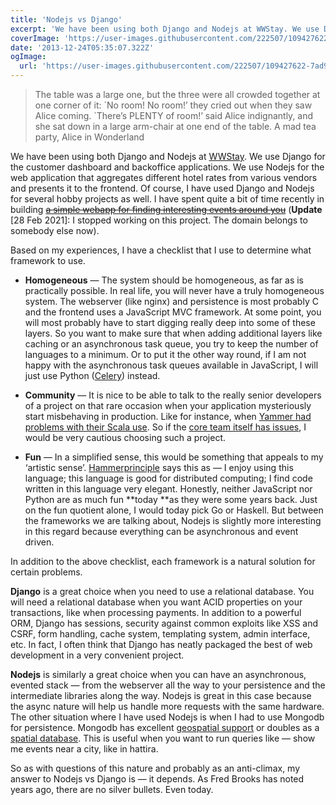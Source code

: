 ```yaml
---
title: 'Nodejs vs Django'
excerpt: 'We have been using both Django and Nodejs at WWStay. We use Django for the customer dashboard and Nodejs for the web application that aggregates different hotel rates from various vendors. Based on my experiences, I have a checklist that I use to determine what framework to use.'
coverImage: 'https://user-images.githubusercontent.com/222507/109427622-7ad93080-79f3-11eb-8411-519e3a696f6f.png'
date: '2013-12-24T05:35:07.322Z'
ogImage:
  url: 'https://user-images.githubusercontent.com/222507/109427622-7ad93080-79f3-11eb-8411-519e3a696f6f.png'
---
```


<blockquote class="flex flex-wrap flex-col bg-white text-gray-700 border-l-8 italic border-gray-400 px-4 py-3">
The table was a large one, but the three were all crowded together at one corner of it: `No room! No room!’ they cried out when they saw Alice coming. `There’s PLENTY of room!’ said Alice indignantly, and she sat down in a large arm-chair at one end of the table.
<span class="flex justify-end text-sm text-indigo-400 font-semibold pt-2">A mad tea party, Alice in Wonderland</span>
</blockquote>

We have been using both Django and Nodejs at [WWStay](https://wwstay.com/). We use Django for the customer dashboard and backoffice applications. We use Nodejs for the web application that aggregates different hotel rates from various vendors and presents it to the frontend. Of course, I have used Django and Nodejs for several hobby projects as well. I have spent quite a bit of time recently in building <strike>[a simple webapp for finding interesting events around you](http://www.hattira.com)</strike> (**Update** [28 Feb 2021]: I stopped working on this project. The domain belongs to somebody else now).

Based on my experiences, I have a checklist that I use to determine what framework to use.

- **Homogeneous** — The system should be homogeneous, as far as is practically possible. In real life, you will never have a truly homogeneous system. The webserver (like nginx) and persistence is most probably C and the frontend uses a JavaScript MVC framework. At some point, you will most probably have to start digging really deep into some of these layers. So you want to make sure that when adding additional layers like caching or an asynchronous task queue, you try to keep the number of languages to a minimum. Or to put it the other way round, if I am not happy with the asynchronous task queues available in JavaScript, I will just use Python ([Celery](http://www.celeryproject.org/)) instead.

- **Community** — It is nice to be able to talk to the really senior developers of a project on that rare occasion when your application mysteriously start misbehaving in production. Like for instance, when [Yammer had problems with their Scala use](http://eng.yammer.com/scala-at-yammer). So if the [core team itself has issues](http://blog.nodejs.org/2013/12/03/bnoordhuis-departure/), I would be very cautious choosing such a project.

- **Fun** — In a simplified sense, this would be something that appeals to my ‘artistic sense’. [Hammerprinciple](http://hammerprinciple.com/therighttool) says this as — I enjoy using this language; this language is good for distributed computing; I find code written in this language very elegant. Honestly, neither JavaScript nor Python are as much fun **today **as they were some years back. Just on the fun quotient alone, I would today pick Go or Haskell. But between the frameworks we are talking about, Nodejs is slightly more interesting in this regard because everything can be asynchronous and event driven.

In addition to the above checklist, each framework is a natural solution for certain problems.

**Django** is a great choice when you need to use a relational database. You will need a relational database when you want ACID properties on your transactions, like when processing payments. In addition to a powerful ORM, Django has sessions, security against common exploits like XSS and CSRF, form handling, cache system, templating system, admin interface, etc. In fact, I often think that Django has neatly packaged the best of web development in a very convenient project.

**Nodejs** is similarly a great choice when you can have an asynchronous, evented stack — from the webserver all the way to your persistence and the intermediate libraries along the way. Nodejs is great in this case because the async nature will help us handle more requests with the same hardware. The other situation where I have used Nodejs is when I had to use Mongodb for persistence. Mongodb has excellent [geospatial support](http://docs.mongodb.org/manual/reference/operator/query-geospatial/) or doubles as a [spatial database](http://en.wikipedia.org/wiki/Spatial_database). This is useful when you want to run queries like — show me events near a city, like in hattira.

So as with questions of this nature and probably as an anti-climax, my answer to Nodejs vs Django is — it depends. As Fred Brooks has noted years ago, there are no silver bullets. Even today.
